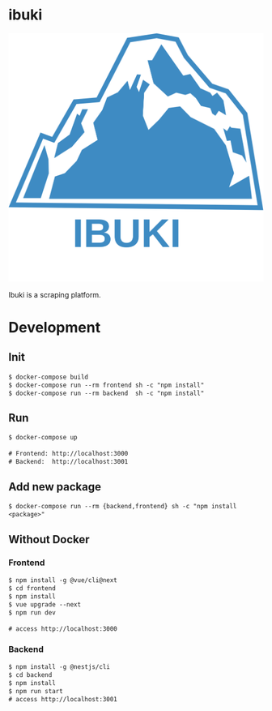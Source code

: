 # ibuki

![Ibuki](./frontend/src/assets/ibuki_logo.svg)

Ibuki is a scraping platform.

# Development

## Init
```
$ docker-compose build
$ docker-compose run --rm frontend sh -c "npm install"
$ docker-compose run --rm backend  sh -c "npm install"
```

## Run
```
$ docker-compose up

# Frontend: http://localhost:3000
# Backend:  http://localhost:3001
```

## Add new package
```
$ docker-compose run --rm {backend,frontend} sh -c "npm install <package>"
```

## Without Docker
### Frontend
```
$ npm install -g @vue/cli@next
$ cd frontend
$ npm install
$ vue upgrade --next
$ npm run dev

# access http://localhost:3000
```

### Backend
```
$ npm install -g @nestjs/cli
$ cd backend
$ npm install
$ npm run start
# access http://localhost:3001
```
